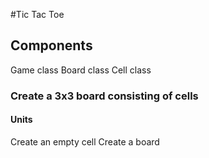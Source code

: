 #Tic Tac Toe

## Components

Game class
Board class
Cell class

### Create a 3x3 board consisting of cells

#### Units
Create an empty cell
Create a board
